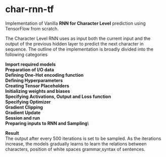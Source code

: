 # char-rnn-tf
Implementation of Vanilla **RNN for Character Level** prediction using TensorFlow from scratch.

The Character Level RNN uses as input both the current input and the output of the previous hidden layer to predict 
the next character in sequence. The outline of the implementation is broadly divided into the following categories

**Import required models**\
**Preparation of I/O data**\
**Defining One-Hot encoding function**\
**Defining Hyperparameters**\
**Creating Tensor Placeholders**\
**Initializing weights and biases**\
**Specifying Activations, Output and Loss function**\
**Specifying Optimizer**\
**Gradient Clipping**\
**Gradient Update**\
**Session and run**\
**Preparing inputs to RNN and Sampling**\

**Result**\
The output after every 500 iterations is set to be sampled.
As the iterations increase, the models gradually learns to learn the relations between characters,
position of white spaces grammar,syntax of sentences.
